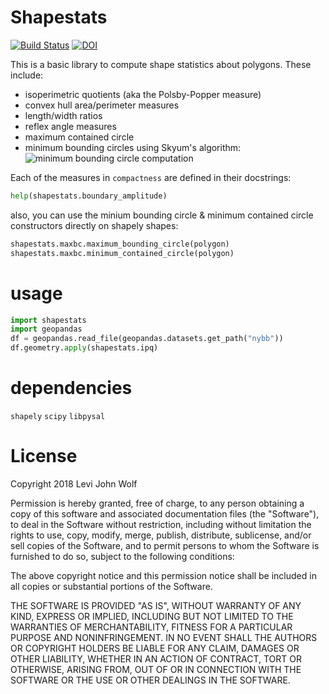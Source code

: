 # Shapestats
[![Build Status](https://travis-ci.org/ljwolf/shapestats.svg?branch=master)](https://travis-ci.org/ljwolf/shapestats)
[![DOI](https://zenodo.org/badge/143476127.svg)](https://zenodo.org/badge/latestdoi/143476127)

This is a basic library to compute shape statistics about polygons. 
These include:
- isoperimetric quotients (aka the Polsby-Popper measure)
- convex hull area/perimeter measures
- length/width ratios
- reflex angle measures
- maximum contained circle
- minimum bounding circles using Skyum's algorithm:
![minimum bounding circle computation](https://raw.githubusercontent.com/ljwolf/shapestats/master/_img/minbc.gif)

Each of the measures in `compactness` are defined in their docstrings:
```python
help(shapestats.boundary_amplitude)
```

also, you can use the minium bounding circle & minimum contained circle constructors directly on shapely shapes:

```python
shapestats.maxbc.maximum_bounding_circle(polygon)
shapestats.maxbc.minimum_contained_circle(polygon)
```

# usage

```python
import shapestats
import geopandas
df = geopandas.read_file(geopandas.datasets.get_path("nybb"))
df.geometry.apply(shapestats.ipq)
```

# dependencies
`shapely`
`scipy`
`libpysal`

# License
Copyright 2018 Levi John Wolf

Permission is hereby granted, free of charge, to any person obtaining a copy of this software and associated documentation files (the "Software"), to deal in the Software without restriction, including without limitation the rights to use, copy, modify, merge, publish, distribute, sublicense, and/or sell copies of the Software, and to permit persons to whom the Software is furnished to do so, subject to the following conditions:

The above copyright notice and this permission notice shall be included in all copies or substantial portions of the Software.

THE SOFTWARE IS PROVIDED "AS IS", WITHOUT WARRANTY OF ANY KIND, EXPRESS OR IMPLIED, INCLUDING BUT NOT LIMITED TO THE WARRANTIES OF MERCHANTABILITY, FITNESS FOR A PARTICULAR PURPOSE AND NONINFRINGEMENT. IN NO EVENT SHALL THE AUTHORS OR COPYRIGHT HOLDERS BE LIABLE FOR ANY CLAIM, DAMAGES OR OTHER LIABILITY, WHETHER IN AN ACTION OF CONTRACT, TORT OR OTHERWISE, ARISING FROM, OUT OF OR IN CONNECTION WITH THE SOFTWARE OR THE USE OR OTHER DEALINGS IN THE SOFTWARE.
